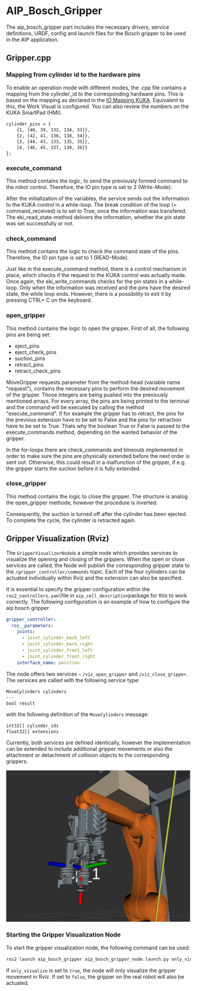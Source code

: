 # AIP_Bosch_Gripper

The aip_bosch_gripper part includes the necessary drivers, service definitions, URDF, config and launch files for the Bosch gripper to be used in the AIP application.

## Gripper.cpp

### Mapping from cylinder id to the hardware pins
To enable an operation mode with different modes, the .cpp file contains a mapping from the cylinder_id to the corresponding hardware pins. This is based on the mapping as declared in the [IO Mapping KUKA](https://github.com/IRAS-HKA/aip_wiki/blob/main/docs/mapping_hw_to_io_number.md). Equivalent to this, the Work Visual is configured. You can also review the numbers on the KUKA SmartPad (HMI).

``` 
cylinder_pins = {
    {1, {40, 39, 132, 134, 33}},
    {2, {42, 41, 136, 138, 34}},
    {3, {44, 43, 133, 135, 35}},
    {4, {46, 45, 137, 139, 36}}
};
```

### execute_command
This method contains the logic, to send the previously formed command to the robot control. Therefore, the IO pin type is set to 2 (Write-Mode).

After the initialization of the variables, the service sends out the information to the KUKA control in a while-loop. The break condition of the loop (= command_received) is to set to True, once the information was transfered. The eki_read_state-method delivers the information, whether the pin state was set successfully or not.

### check_command
This method contains the logic to check the command state of the pins. Therefore, the IO pin type is set to 1 (READ-Mode).

Just like in the execute_command method, there is a control mechanism in place, which checks if the request to the KUKA control was actually made. Once again, the eki_write_commands checks for the pin states in a while-loop. Only when the information was received and the pins have the desired state, the while loop ends. However, there is a possibility to exit it by pressing CTRL+ C on the keyboard.

### open_gripper
This method contains the logic to open the gripper. First of all, the following pins are being set:

- eject_pins
- eject_check_pins
- suction_pins
- retract_pins
- retract_check_pins

MoveGripper requests parameter from the method-head (variable name "request"), contains the necessary pins to perform the desired movement of the gripper. Those integers are being pushed into the previously mentioned arrays. For every array, the pins are being printed to the terminal and the command will be executed by calling the method "execute_command". If for example the gripper has to retract, the pins for the previous extension have to be set to False and the pins for retraction have to be set to True. Thats why the boolean True or False is passed to the execute_commands method, depending on the wanted behavior of the gripper.

In the for-loops there are check_commands and timeouts implemented in order to make sure the pins are physically extended before the next order is sent out. Otherwise, this could result in a malfunction of the gripper, if e.g. the gripper starts the suction before it is fully extended.

### close_gripper
This method contains the logic to close the gripper. The structure is analog the open_gripper methode, however the procedure is inverted.

Consequently, the suction is turned off after the cylinder has been ejected. To complete the cycle, the cylinder is retracted again.


## Gripper Visualization (Rviz)
The `GripperVisualizerNode`is a simple node which provides services to visualize the opening and closing of the grippers. When the open or close services are called, the Node will publish the corresponding gripper state to the `/gripper_controller/commands` topic. Each of the four cylinders can be actuated individually within Rviz and the extension can also be specified.

It is essential to specify the gripper configuration within the `ros2_controllers.yaml`file in `aip_cell_description`package for this to work correctly. The following configuration is an example of how to configure the aip bosch gripper:

```yaml
gripper_controller:
  ros__parameters:
    joints:
      - joint_cylinder_back_left
      - joint_cylinder_back_right
      - joint_cylinder_front_left
      - joint_cylinder_front_right
    interface_name: position
```

The node offers two services – `/viz_open_gripper` and `/viz_close_gripper`. The services are called with the following service type:

```
MoveCylinders cylinders
---
bool result
```
with the following definition of the `MoveCylinders` message:

```
int32[] cylinder_ids
float32[] extensions
```
Currently, both services are defined identically, however the implementation can be extended to include additional gripper movements or also the attachment or detachment of collision objects to the corresponding grippers. 

![Gripper Visualization](docs/Gripper_viz.png)

### Starting the Gripper Visualization Node
To start the gripper visualization node, the following command can be used:

```bash
ros2 launch aip_bosch_gripper aip_bosch_gripper_node.launch.py only_visualize:=<true|false>
```
If `only_visualize` is set to `true`, the node will only visualize the gripper movement in Rviz. If set to `false`, the gripper on the real robot will also be actuated.